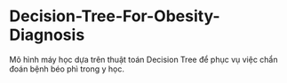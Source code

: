 # Decision-Tree-For-Obesity-Diagnosis
Mô hình máy học dựa trên thuật toán Decision Tree để phục vụ việc chẩn đoán bệnh béo phì trong y học.
